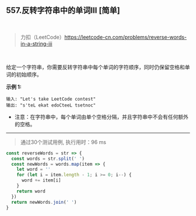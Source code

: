 
## 557.反转字符串中的单词III [简单]

<br />

>力扣（LeetCode）https://leetcode-cn.com/problems/reverse-words-in-a-string-iii

<br />

给定一个字符串，你需要反转字符串中每个单词的字符顺序，同时仍保留空格和单词的初始顺序。

**示例 1:**

```
输入: "Let's take LeetCode contest"
输出: "s'teL ekat edoCteeL tsetnoc" 
```

- 注意：在字符串中，每个单词由单个空格分隔，并且字符串中不会有任何额外的空格。

---

> 通过30个测试用例, 执行用时：96 ms

```js
const reverseWords = str => {
  const words = str.split(' ')
  const newWords = words.map(item => {
    let word = ''
    for (let i = item.length - 1; i >= 0; i--) {
      word += item[i]
    }
    return word
  })
  return newWords.join(' ')
}
```
